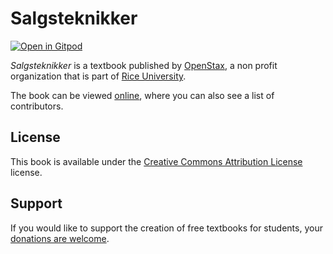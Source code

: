 # Salgsteknikker

[![Open in Gitpod](https://gitpod.io/button/open-in-gitpod.svg)](https://gitpod.io/from-referrer/)

_Salgsteknikker_ is a textbook published by [OpenStax](https://openstax.org/), a non profit organization that is part of [Rice University](https://www.rice.edu/).

The book can be viewed [online](https://github.com/cnx-user-books/cnxbook-salgsteknikker/releases/latest), where you can also see a list of contributors.

## License
This book is available under the [Creative Commons Attribution License](./LICENSE) license.

## Support
If you would like to support the creation of free textbooks for students, your [donations are welcome](https://riceconnect.rice.edu/donation/support-openstax-banner).
